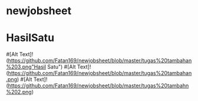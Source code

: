 # newjobsheet
# HasilSatu
#[Alt Text]!(https://github.com/Fatan169/newjobsheet/blob/master/tugas%20tambahan%203.png"Hasil Satu")
#[Alt Text]!(https://github.com/Fatan169/newjobsheet/blob/master/tugas%20tambahan.png)
#[Alt Text]!(https://github.com/Fatan169/newjobsheet/blob/master/tugas%20tambahn%202.png)
